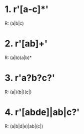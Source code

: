# 1. r'[a-c]*'

  R:  (a|b|c)


# 2. r'[ab]+'

  R:  (a|b)(a|b)*


# 3. r'a?b?c?'

  R:  (a|)(b|)(c|)


# 4. r'[abde]|ab|c?'

  R:  (a|b|d|e)|ab|(c|)
